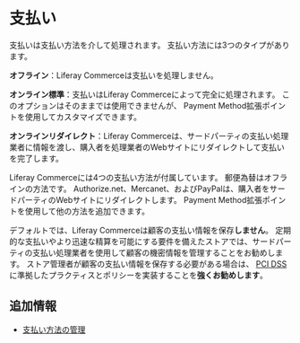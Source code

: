 # 支払い

支払いは支払い方法を介して処理されます。 支払い方法には3つのタイプがあります。

**オフライン**：Liferay Commerceは支払いを処理しません。

**オンライン標準**：支払いはLiferay Commerceによって完全に処理されます。 このオプションはそのままでは使用できませんが、 Payment Method拡張ポイントを使用してカスタマイズできます。

**オンラインリダイレクト**：Liferay Commerceは、サードパーティの支払い処理業者に情報を渡し、購入者を処理業者のWebサイトにリダイレクトして支払いを完了します。

Liferay Commerceには4つの支払い方法が付属しています。 郵便為替はオフラインの方法です。 Authorize.net、Mercanet、およびPayPalは、購入者をサードパーティのWebサイトにリダイレクトします。 Payment Method拡張ポイントを使用して他の方法を追加できます。

デフォルトでは、Liferay Commerceは顧客の支払い情報を保存**しません**。 定期的な支払いやより迅速な精算を可能にする要件を備えたストアでは、サードパーティの支払い処理業者を使用して顧客の機密情報を管理することをお勧めします。 ストア管理者が顧客の支払い情報を保存する必要がある場合は、 [PCI DSS](https://www.pcisecuritystandards.org/) に準拠したプラクティスとポリシーを実装することを**強くお勧めします**。

## 追加情報

* [支払い方法の管理](../configuring-payment-methods/managing-payment-methods.md)
